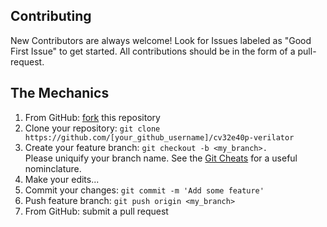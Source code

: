 ## Contributing
New Contributors are always welcome!  Look for Issues labeled as "Good First Issue" to get started.  All contributions should be in the form of a pull-request.

## The Mechanics
1. From GitHub: [fork](https://help.github.com/articles/fork-a-repo/) this repository
2. Clone your repository: `git clone https://github.com/[your_github_username]/cv32e40p-verilator`
3. Create your feature branch: `git checkout -b <my_branch>.`<br> Please uniquify your branch name.  See the [Git Cheats](https://github.com/openhwgroup/core-v-verif/blob/master/GitCheats.md)
for a useful nominclature.
4. Make your edits...
5. Commit your changes: `git commit -m 'Add some feature'`
6. Push feature branch: `git push origin <my_branch>`
7. From GitHub: submit a pull request
